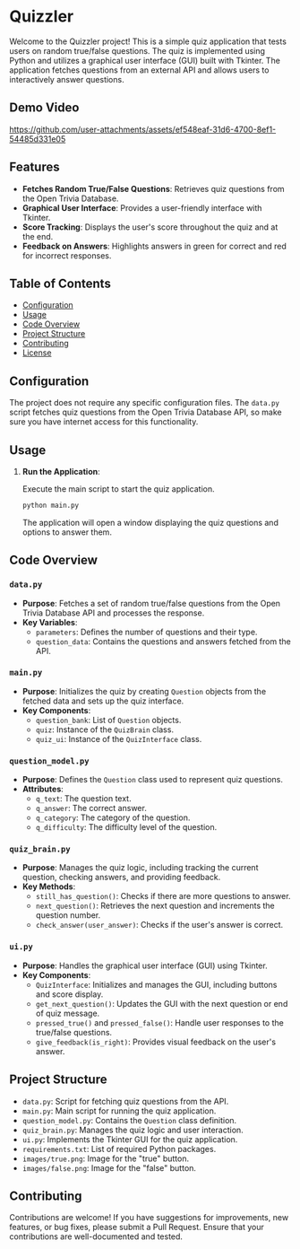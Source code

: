 
# Quizzler

Welcome to the Quizzler project! This is a simple quiz application that tests users on random true/false questions. The quiz is implemented using Python and utilizes a graphical user interface (GUI) built with Tkinter. The application fetches questions from an external API and allows users to interactively answer questions.

## Demo Video


https://github.com/user-attachments/assets/ef548eaf-31d6-4700-8ef1-54485d331e05


## Features

- **Fetches Random True/False Questions**: Retrieves quiz questions from the Open Trivia Database.
- **Graphical User Interface**: Provides a user-friendly interface with Tkinter.
- **Score Tracking**: Displays the user's score throughout the quiz and at the end.
- **Feedback on Answers**: Highlights answers in green for correct and red for incorrect responses.

## Table of Contents

- [Configuration](#configuration)
- [Usage](#usage)
- [Code Overview](#code-overview)
- [Project Structure](#project-structure)
- [Contributing](#contributing)
- [License](#license)

## Configuration

The project does not require any specific configuration files. The `data.py` script fetches quiz questions from the Open Trivia Database API, so make sure you have internet access for this functionality.

## Usage

1. **Run the Application**:

   Execute the main script to start the quiz application.

   ```bash
   python main.py
   ```

   The application will open a window displaying the quiz questions and options to answer them.

## Code Overview

### `data.py`

- **Purpose**: Fetches a set of random true/false questions from the Open Trivia Database API and processes the response.
- **Key Variables**:
  - `parameters`: Defines the number of questions and their type.
  - `question_data`: Contains the questions and answers fetched from the API.

### `main.py`

- **Purpose**: Initializes the quiz by creating `Question` objects from the fetched data and sets up the quiz interface.
- **Key Components**:
  - `question_bank`: List of `Question` objects.
  - `quiz`: Instance of the `QuizBrain` class.
  - `quiz_ui`: Instance of the `QuizInterface` class.

### `question_model.py`

- **Purpose**: Defines the `Question` class used to represent quiz questions.
- **Attributes**:
  - `q_text`: The question text.
  - `q_answer`: The correct answer.
  - `q_category`: The category of the question.
  - `q_difficulty`: The difficulty level of the question.

### `quiz_brain.py`

- **Purpose**: Manages the quiz logic, including tracking the current question, checking answers, and providing feedback.
- **Key Methods**:
  - `still_has_question()`: Checks if there are more questions to answer.
  - `next_question()`: Retrieves the next question and increments the question number.
  - `check_answer(user_answer)`: Checks if the user's answer is correct.

### `ui.py`

- **Purpose**: Handles the graphical user interface (GUI) using Tkinter.
- **Key Components**:
  - `QuizInterface`: Initializes and manages the GUI, including buttons and score display.
  - `get_next_question()`: Updates the GUI with the next question or end of quiz message.
  - `pressed_true()` and `pressed_false()`: Handle user responses to the true/false questions.
  - `give_feedback(is_right)`: Provides visual feedback on the user's answer.

## Project Structure

- `data.py`: Script for fetching quiz questions from the API.
- `main.py`: Main script for running the quiz application.
- `question_model.py`: Contains the `Question` class definition.
- `quiz_brain.py`: Manages the quiz logic and user interaction.
- `ui.py`: Implements the Tkinter GUI for the quiz application.
- `requirements.txt`: List of required Python packages.
- `images/true.png`: Image for the "true" button.
- `images/false.png`: Image for the "false" button.

## Contributing

Contributions are welcome! If you have suggestions for improvements, new features, or bug fixes, please submit a Pull Request. Ensure that your contributions are well-documented and tested.

